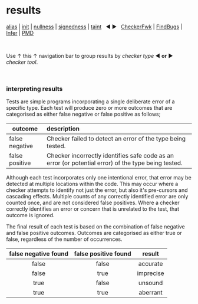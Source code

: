 # results

[alias](https://github.com/michaelemery/staticanalysis/tree/master/results/alias/README.md) | [init](https://github.com/michaelemery/staticanalysis/tree/master/results/init/README.md) | [nullness](https://github.com/michaelemery/staticanalysis/tree/master/results/nullness/README.md) | [signedness](https://github.com/michaelemery/staticanalysis/tree/master/results/signedness/README.md) | [taint](https://github.com/michaelemery/staticanalysis/tree/master/results/taint/README.md) &nbsp; &#x25c0; &#x25b6; &nbsp; [CheckerFwk]() | [FindBugs]() | [Infer]() | [PMD]()

<br>

Use &uarr; this &uarr; navigation bar to group results by *checker type* &#x25c0; **or** &#x25b6; *checker tool*.

<br>

### interpreting results

Tests are simple programs incorporating a single deliberate error of a specific type. Each test will produce zero or more outcomes that are categorised as either false negative or false positive as follows;
 
 | outcome| description |
 | --- | :--- |
 | false negative | Checker failed to detect an error of the type being tested. | 
 | false positive |Checker incorrectly identifies safe code as an error (or potential error) of the type being tested. |
 
Although each test incorporates only one intentional error, that error may be detected at multiple locations within the code. This may occur where a checker attempts to identify not just the error, but also it's pre-cursors and cascading effects. Multiple counts of any correctly identified error are only counted once, and are not considered false positives. Where a checker correctly identifies an error or concern that is unrelated to the test, that outcome is ignored. 

The final result of each test is based on the combination of false negative and false positive outcomes. Outcomes are categorised as either true or false, regardless of the number of occurrences.   

| false negative found | false positive found | result | 
| :---: | :---: | :---: |
| false | false |accurate | 
| false | true | imprecise |
| true | false | unsound |
| true | true | aberrant |
